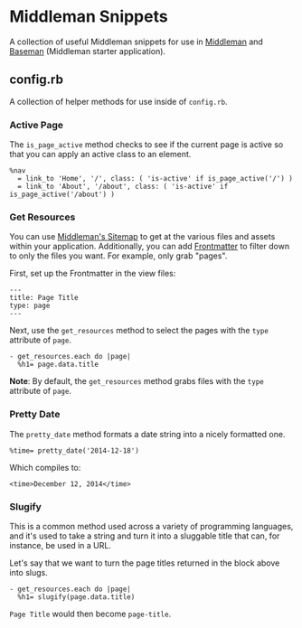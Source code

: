 Middleman Snippets
==================

A collection of useful Middleman snippets for use in [Middleman](https://middlemanapp.com/) and [Baseman](http://github.com/drewbarontini/baseman/) (Middleman starter application).

config.rb
---------

A collection of helper methods for use inside of `config.rb`.

### Active Page

The `is_page_active` method checks to see if the current page is active so that you can apply an active class to an element.

```haml
%nav
  = link_to 'Home', '/', class: ( 'is-active' if is_page_active('/') )
  = link_to 'About', '/about', class: ( 'is-active' if is_page_active('/about') )
```

### Get Resources

You can use [Middleman's Sitemap](http://middlemanapp.com/advanced/sitemap/) to get at the various files and assets within your application. Additionally, you can add [Frontmatter](http://middlemanapp.com/basics/frontmatter/) to filter down to only the files you want. For example, only grab "pages".

First, set up the Frontmatter in the view files:

```haml
---
title: Page Title
type: page
---
```

Next, use the `get_resources` method to select the pages with the `type` attribute of `page`.

```haml
- get_resources.each do |page|
  %h1= page.data.title
```

**Note**: By default, the `get_resources` method grabs files with the `type` attribute of `page`.

### Pretty Date

The `pretty_date` method formats a date string into a nicely formatted one.

```haml
%time= pretty_date('2014-12-18')
```

Which compiles to:

```haml
<time>December 12, 2014</time>
```

### Slugify

This is a common method used across a variety of programming languages, and it's used to take a string and turn it into a sluggable title that can, for instance, be used in a URL.

Let's say that we want to turn the page titles returned in the block above into slugs.

```haml
- get_resources.each do |page|
  %h1= slugify(page.data.title)
```

`Page Title` would then become `page-title`.
